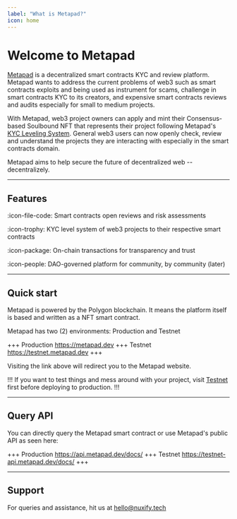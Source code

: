 ```yaml
---
label: "What is Metapad?"
icon: home
---
```


# Welcome to Metapad

[Metapad](https://metapad.dev) is a decentralized smart contracts KYC and review platform. Metapad wants to address the current problems of web3 such as smart contracts exploits and being used as instrument for scams, challenge in smart contracts KYC to its creators, and expensive smart contracts reviews and audits especially for small to medium projects.

With Metapad, web3 project owners can apply and mint their Consensus-based Soulbound NFT that represents their project following Metapad's [KYC Leveling System](/kyc-level-system). General web3 users can now openly check, review and understand the projects they are interacting with especially in the smart contracts domain.

Metapad aims to help secure the future of decentralized web -- decentralizely.

---

## Features

:icon-file-code: Smart contracts open reviews and risk assessments

:icon-trophy: KYC level system of web3 projects to their respective smart contracts

:icon-package: On-chain transactions for transparency and trust

:icon-people: DAO-governed platform for community, by community (later)

---

## Quick start

Metapad is powered by the Polygon blockchain. It means the platform itself is based and written as a NFT smart contract.

Metapad has two (2) environments: Production and Testnet

+++ Production
https://metapad.dev
+++ Testnet
https://testnet.metapad.dev
+++

Visiting the link above will redirect you to the Metapad website.

!!!
If you want to test things and mess around with your project, visit [Testnet](https://testnet.metapad.dev) first before deploying to production.
!!!

---

## Query API

You can directly query the Metapad smart contract or use Metapad's public API as seen here:

+++ Production
https://api.metapad.dev/docs/
+++ Testnet
https://testnet-api.metapad.dev/docs/
+++

---

## Support

For queries and assistance, hit us at hello@nuxify.tech

